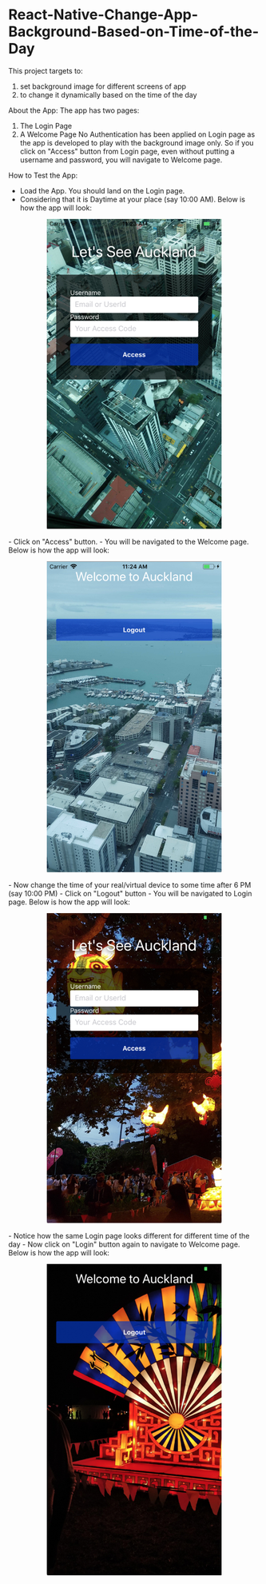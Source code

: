 # React-Native-Change-App-Background-Based-on-Time-of-the-Day
This project targets to:
1. set background image for different screens of app
2. to change it dynamically based on the time of the day

About the App:
The app has two pages:
1. The Login Page
2. A Welcome Page
No Authentication has been applied on Login page as the app is developed to play with the background image only.
So if you click on "Access" button from Login page, even without putting a username and password, you will navigate to Welcome page.

How to Test the App:
- Load the App. You should land on the Login page.
- Considering that it is Daytime at your place (say 10:00 AM). Below is how the app will look:
<p align="center">
  <img src="https://github.com/abir4u/React-Native-Change-App-Background-Based-on-Time-of-the-Day/blob/master/Page%20Design/LoginDay.png" width="350"/>
</p>
- Click on "Access" button.
- You will be navigated to the Welcome page. Below is how the app will look:
<p align="center">
  <img src="https://github.com/abir4u/React-Native-Change-App-Background-Based-on-Time-of-the-Day/blob/master/Page%20Design/SecuredDay.png" width="350"/>
</p>
- Now change the time of your real/virtual device to some time after 6 PM (say 10:00 PM)
- Click on "Logout" button
- You will be navigated to Login page. Below is how the app will look:
<p align="center">
  <img src="https://github.com/abir4u/React-Native-Change-App-Background-Based-on-Time-of-the-Day/blob/master/Page%20Design/LoginNight.png" width="350"/>
</p>
- Notice how the same Login page looks different for different time of the day
- Now click on "Login" button again to navigate to Welcome page. Below is how the app will look:
<p align="center">
  <img src="https://github.com/abir4u/React-Native-Change-App-Background-Based-on-Time-of-the-Day/blob/master/Page%20Design/SecuredNight.png" width="350"/>
</p>

